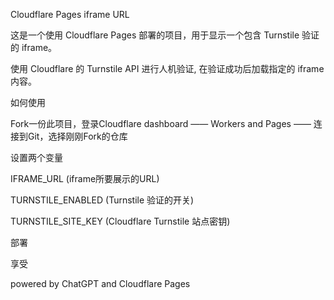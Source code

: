 Cloudflare Pages iframe URL

这是一个使用 Cloudflare Pages 部署的项目，用于显示一个包含 Turnstile 验证的 iframe。

使用 Cloudflare 的 Turnstile API 进行人机验证,
在验证成功后加载指定的 iframe 内容。

如何使用

Fork一份此项目，登录Cloudflare dashboard —— Workers and Pages —— 连接到Git，选择刚刚Fork的仓库

设置两个变量

IFRAME_URL (iframe所要展示的URL)

TURNSTILE_ENABLED (Turnstile 验证的开关)

TURNSTILE_SITE_KEY (Cloudflare Turnstile 站点密钥)

部署

享受

powered by ChatGPT and Cloudflare Pages
